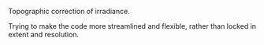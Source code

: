 Topographic correction of irradiance.

Trying to make the code more streamlined and flexible, rather than locked 
in extent and resolution.